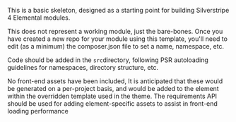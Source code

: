 This is a basic skeleton, designed as a starting point for building Silverstripe 4 Elemental modules.

This does not represent a working module, just the bare-bones.   Once you have created a new repo for your module using this template, you'll need to edit (as a minimum) the composer.json file to set a name, namespace, etc.

Code should be added in the `src`directory, following PSR autoloading guidelines for namespaces, directory structure, etc.

No front-end assets have been included, It is anticipated that these would be generated on a per-project basis, and would be added to the element within the overridden template used in the theme.  The requirements API should be used for adding element-specific assets to assist in front-end loading performance